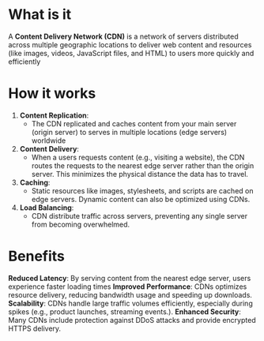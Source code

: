 # What is it
A **Content Delivery Network (CDN)** is a network of servers distributed across multiple geographic locations to deliver web content and resources (like images, videos, JavaScript files, and HTML) to users more quickly and efficiently

# How it works
1) **Content Replication**:
	- The CDN replicated and caches content from your main server (origin server) to serves in multiple locations (edge servers) worldwide
2) **Content Delivery**:
	- When a users requests content (e.g., visiting a website), the CDN routes the requests to the nearest edge server rather than the origin server. This minimizes the physical distance the data has to travel.
3) **Caching**:
	- Static resources like images, stylesheets, and scripts are cached on edge servers. Dynamic content can also be optimized using CDNs.
4) **Load Balancing**:
	- CDN distribute traffic across servers, preventing any single server from becoming overwhelmed.

# Benefits
**Reduced Latency**: By serving content from the nearest edge server, users experience faster loading times
**Improved Performance**: CDNs optimizes resource delivery, reducing bandwidth usage and speeding up downloads.
**Scalability**: CDNs handle large traffic volumes efficiently, especially during spikes (e.g., product launches, streaming events.).
**Enhanced Security**: Many CDNs include protection against DDoS attacks and provide encrypted HTTPS delivery.
